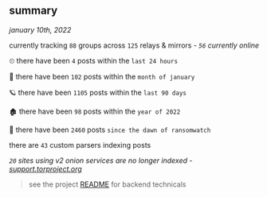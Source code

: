 
## summary
_january 10th, 2022_

currently tracking `88` groups across `125` relays & mirrors - _`56` currently online_

⏲ there have been `4` posts within the `last 24 hours`

🦈 there have been `102` posts within the `month of january`

🪐 there have been `1105` posts within the `last 90 days`

🏚 there have been `98` posts within the `year of 2022`

🦕 there have been `2460` posts `since the dawn of ransomwatch`

there are `43` custom parsers indexing posts

_`20` sites using v2 onion services are no longer indexed - [support.torproject.org](https://support.torproject.org/onionservices/v2-deprecation/)_

> see the project [README](https://github.com/thetanz/ransomwatch#ransomwatch--) for backend technicals
